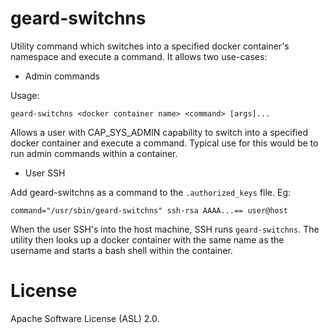 geard-switchns
==============

Utility command which switches into a specified docker container's namespace and execute a command.
It allows two use-cases:

* Admin commands

Usage:

    geard-switchns <docker container name> <command> [args]...
        
Allows a user with CAP_SYS_ADMIN capability to switch into a specified docker container and execute a command.
Typical use for this would be to run admin commands within a container.

* User SSH

Add geard-switchns as a command to the ```.authorized_keys``` file. Eg:

    command="/usr/sbin/geard-switchns" ssh-rsa AAAA...== user@host

When the user SSH's into the host machine, SSH runs ```geard-switchns```. The utility then looks up a docker container
with the same name as the username and starts a bash shell within the container.

License
=======

Apache Software License (ASL) 2.0.
